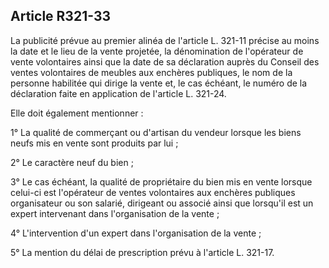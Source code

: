 Article R321-33
----
La publicité prévue au premier alinéa de l'article L. 321-11 précise au moins la
date et le lieu de la vente projetée, la dénomination de l'opérateur de vente
volontaires ainsi que la date de sa déclaration auprès du Conseil des ventes
volontaires de meubles aux enchères publiques, le nom de la personne habilitée
qui dirige la vente et, le cas échéant, le numéro de la déclaration faite en
application de l'article L. 321-24.

Elle doit également mentionner :

1° La qualité de commerçant ou d'artisan du vendeur lorsque les biens neufs mis
en vente sont produits par lui ;

2° Le caractère neuf du bien ;

3° Le cas échéant, la qualité de propriétaire du bien mis en vente lorsque
celui-ci est l'opérateur de ventes volontaires aux enchères publiques
organisateur ou son salarié, dirigeant ou associé ainsi que lorsqu'il est un
expert intervenant dans l'organisation de la vente ;

4° L'intervention d'un expert dans l'organisation de la vente ;

5° La mention du délai de prescription prévu à l'article L. 321-17.
